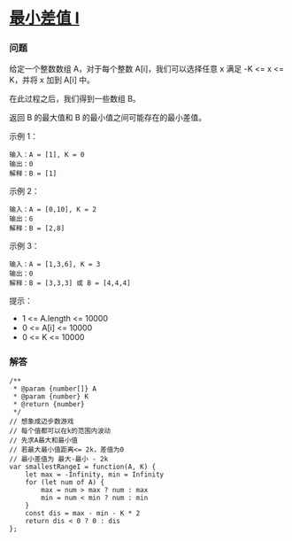 # [最小差值 I](https://leetcode-cn.com/problems/smallest-range-i)

### 问题

给定一个整数数组 A，对于每个整数 A[i]，我们可以选择任意 x 满足 -K <= x <= K，并将 x 加到 A[i] 中。

在此过程之后，我们得到一些数组 B。

返回 B 的最大值和 B 的最小值之间可能存在的最小差值。



示例 1：

```
输入：A = [1], K = 0
输出：0
解释：B = [1]
```
示例 2：

```
输入：A = [0,10], K = 2
输出：6
解释：B = [2,8]
```
示例 3：

```
输入：A = [1,3,6], K = 3
输出：0
解释：B = [3,3,3] 或 B = [4,4,4]
```


提示：

* 1 <= A.length <= 10000
* 0 <= A[i] <= 10000
* 0 <= K <= 10000

### 解答

```
/**
 * @param {number[]} A
 * @param {number} K
 * @return {number}
 */
// 想象成迈步数游戏
// 每个值都可以在k的范围内波动
// 先求A最大和最小值
// 若最大最小值距离<= 2k，差值为0
// 最小差值为 最大-最小 - 2k
var smallestRangeI = function(A, K) {
    let max = -Infinity, min = Infinity
    for (let num of A) {
        max = num > max ? num : max
        min = num < min ? num : min
    }
    const dis = max - min - K * 2
    return dis < 0 ? 0 : dis
};
```
